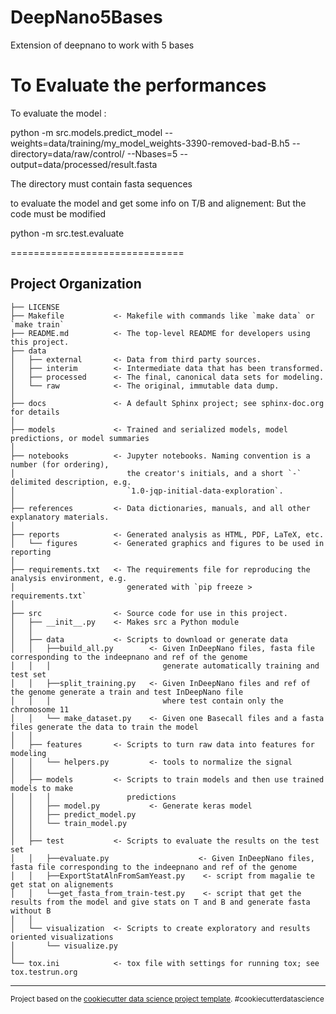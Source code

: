 DeepNano5Bases
==============================

Extension of deepnano to work with 5 bases

To Evaluate the performances
==============================

To evaluate the model :

python -m src.models.predict_model --weights=data/training/my_model_weights-3390-removed-bad-B.h5 --directory=data/raw/control/ --Nbases=5 --output=data/processed/result.fasta

The directory must contain fasta sequences

to evaluate the model and get some info on T/B and alignement:
But the code must be modified

python -m src.test.evaluate


==============================

Project Organization
------------

    ├── LICENSE
    ├── Makefile           <- Makefile with commands like `make data` or `make train`
    ├── README.md          <- The top-level README for developers using this project.
    ├── data
    │   ├── external       <- Data from third party sources.
    │   ├── interim        <- Intermediate data that has been transformed.
    │   ├── processed      <- The final, canonical data sets for modeling.
    │   └── raw            <- The original, immutable data dump.
    │
    ├── docs               <- A default Sphinx project; see sphinx-doc.org for details
    │
    ├── models             <- Trained and serialized models, model predictions, or model summaries
    │
    ├── notebooks          <- Jupyter notebooks. Naming convention is a number (for ordering),
    │                         the creator's initials, and a short `-` delimited description, e.g.
    │                         `1.0-jqp-initial-data-exploration`.
    │
    ├── references         <- Data dictionaries, manuals, and all other explanatory materials.
    │
    ├── reports            <- Generated analysis as HTML, PDF, LaTeX, etc.
    │   └── figures        <- Generated graphics and figures to be used in reporting
    │
    ├── requirements.txt   <- The requirements file for reproducing the analysis environment, e.g.
    │                         generated with `pip freeze > requirements.txt`
    │
    ├── src                <- Source code for use in this project.
    │   ├── __init__.py    <- Makes src a Python module
    │   │
    │   ├── data           <- Scripts to download or generate data
    │   │   ├──build_all.py        <- Given InDeepNano files, fasta file corresponding to the indeepnano and ref of the genome
    │   │   │                         generate automatically training and test set  
    │   │   ├──split_training.py   <- Given InDeepNano files and ref of the genome generate a train and test InDeepNano file
    │   │   │                         where test contain only the chromosome 11
    │   │   └── make_dataset.py    <- Given one Basecall files and a fasta files generate the data to train the model
    │   │
    │   ├── features       <- Scripts to turn raw data into features for modeling
    │   │   └── helpers.py         <- tools to normalize the signal
    │   │
    │   ├── models         <- Scripts to train models and then use trained models to make
    │   │   │                 predictions
    │   │   ├── model.py           <- Generate keras model
    │   │   ├── predict_model.py
    │   │   └── train_model.py
    │   │
    │   ├── test           <- Scripts to evaluate the results on the test set
    │   │   ├──evaluate.py                    <- Given InDeepNano files, fasta file corresponding to the indeepnano and ref of the genome
    │   │   ├──ExportStatAlnFromSamYeast.py    <- script from magalie te get stat on alignements
    │   │   └──get_fasta_from_train-test.py    <- script that get the results from the model and give stats on T and B and generate fasta without B
    │   │
    │   └── visualization  <- Scripts to create exploratory and results oriented visualizations
    │       └── visualize.py
    │
    └── tox.ini            <- tox file with settings for running tox; see tox.testrun.org


--------

<p><small>Project based on the <a target="_blank" href="https://drivendata.github.io/cookiecutter-data-science/">cookiecutter data science project template</a>. #cookiecutterdatascience</small></p>
